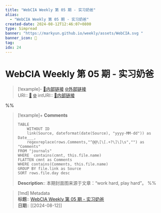 ```yaml
---
title: "WebCIA Weekly 第 05 期 - 实习奶爸"
alias: 
  - "WebCIA Weekly 第 05 期 - 实习奶爸"
created-date: 2024-08-12T12:46:07+0800
type: Simpread
banner: "https://markyun.github.io/weekly/assets/WebCIA.svg "
banner_icon: 🔖
tag: 
idx: 24
---
```


# WebCIA Weekly 第 05 期 - 实习奶爸

> [!example]- [🧷内部链接](<http://localhost:7026/unread/24>) [🌐外部链接](<>)    
> URI:: [🧷](<http://localhost:7026/unread/24>) [🌐](<>) 
> intURI:: [🧷内部链接](<http://localhost:7026/reading/24>)

%%
> [!example]+ **Comments**  
> ```dataview
> TABLE 
>     WITHOUT ID
>     link(Source, dateformat(date(Source), "yyyy-MM-dd")) as Date___, 
>     regexreplace(rows.Comments,"^@@\[\[.+?\]\]\s","") as "Comments"
> FROM "journals"
> WHERE  contains(cmnt, this.file.name)
> FLATTEN cmnt as Comments
> WHERE contains(Comments, this.file.name)
> GROUP BY file.link as Source
> SORT rows.file.day desc
> ```
>  **Description**:: 本期封面图来源于文章：“work hard, play hard”。
%%

> [!md] Metadata  
> **标题**:: [WebCIA Weekly 第 05 期 - 实习奶爸](https://markyun.github.io/weekly/posts/05-%E5%AE%9E%E4%B9%A0%E5%A5%B6%E7%88%B8/)  
> **日期**:: [[2024-08-12]]  

